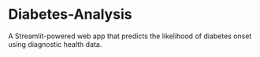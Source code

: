 # Diabetes-Analysis
A Streamlit-powered web app that predicts the likelihood of diabetes onset using diagnostic health data.
